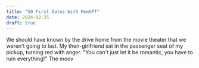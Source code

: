 ```yaml
---
title: "50 First Dates With MemGPT"
date: 2024-02-25
draft: true
---
```

We should have known by the drive home from the movie theater that we weren't going to last. My then-girlfriend sat in the passenger seat of my pickup, turning red with anger. "You can't just let it be romantic, you have to ruin everything!" The moov
<!--stackedit_data:
eyJoaXN0b3J5IjpbMTgxNzAwMjgxMiwtMTQzMDUxNDgxLDQ3Nz
E3ODgwMF19
-->